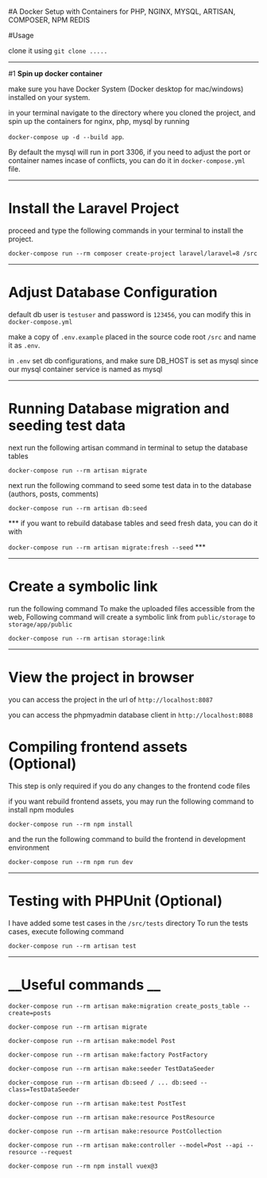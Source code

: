 #A Docker Setup with Containers for PHP, NGINX, MYSQL, ARTISAN, COMPOSER, NPM REDIS

#Usage

clone it using `git clone .....`

---
#1 __Spin up docker container__

make sure you have Docker System (Docker desktop for mac/windows) installed on your system.

in your terminal navigate to the directory where you cloned the project, and spin up the containers for nginx, php, mysql 
by running 

`docker-compose up -d --build app`. 

By default the mysql will run in port 3306, if you need to adjust the port or container names incase of conflicts, 
you can do it in `docker-compose.yml` file.

---


# __Install the Laravel Project__

 proceed and type the following commands in your terminal to install the project.

`docker-compose run --rm composer create-project laravel/laravel=8 /src`

---
  
# __Adjust Database Configuration__

default db user is `testuser` and password is `123456`, you can modify this in `docker-compose.yml`


make a copy of `.env.example` placed in the source code root `/src` and name it as `.env`.


in `.env` set db configurations, and make sure DB_HOST is set as mysql since our mysql container service is named as mysql

---

# __Running Database migration and seeding test data__

next run the following artisan command in terminal to setup the database tables

`docker-compose run --rm artisan migrate`

next run the following command to seed some test data in to the database (authors, posts, comments)

`docker-compose run --rm artisan db:seed`


*** if you want to rebuild database tables and seed fresh data, you can do it with 

`docker-compose run --rm artisan migrate:fresh --seed` ***



---

# __Create a symbolic link__

run the following command To make the uploaded files accessible from the web,
Following command will create a symbolic link from `public/storage` to `storage/app/public`
 
 `docker-compose run --rm artisan storage:link`
 

---

# __View the project in browser__

you can access the project in the url of `http://localhost:8087`

you can access the phpmyadmin database client in `http://localhost:8088`


# __Compiling frontend assets (Optional)__

This step is only required if you do any changes to the frontend code files

if you want rebuild frontend assets, you may run the following command to install npm modules

`docker-compose run --rm npm install`

and the run the following command to build the frontend in development environment 

`docker-compose run --rm npm run dev`


---

# __Testing with PHPUnit (Optional)__

I have added some test cases in the `/src/tests` directory 
To run the tests cases, execute following command

`docker-compose run --rm artisan test`

---

# __Useful commands __
`docker-compose run --rm artisan make:migration create_posts_table --create=posts`

`docker-compose run --rm artisan migrate`

`docker-compose run --rm artisan make:model Post`

`docker-compose run --rm artisan make:factory PostFactory`

`docker-compose run --rm artisan make:seeder TestDataSeeder`

`docker-compose run --rm artisan db:seed / ... db:seed --class=TestDataSeeder`

`docker-compose run --rm artisan make:test PostTest`

`docker-compose run --rm artisan make:resource PostResource`

`docker-compose run --rm artisan make:resource PostCollection`

`docker-compose run --rm artisan make:controller --model=Post --api --resource --request`

`docker-compose run --rm npm install vuex@3`
